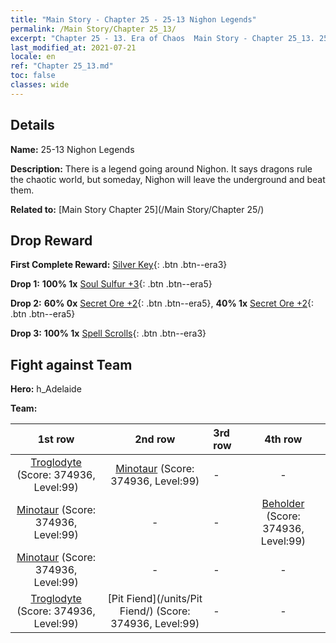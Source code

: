 ```yaml
---
title: "Main Story - Chapter 25 - 25-13 Nighon Legends"
permalink: /Main Story/Chapter 25_13/
excerpt: "Chapter 25 - 13. Era of Chaos  Main Story - Chapter 25_13. 25-13 Nighon Legends"
last_modified_at: 2021-07-21
locale: en
ref: "Chapter 25_13.md"
toc: false
classes: wide
---
```


## Details

 **Name:** 25-13 Nighon Legends

 **Description:** There is a legend going around Nighon. It says dragons rule the chaotic world, but someday, Nighon will leave the underground and beat them.

 **Related to:** [Main Story Chapter 25](/Main Story/Chapter 25/)

## Drop Reward

 **First Complete Reward:** [Silver Key](/Items/con_693/){: .btn .btn--era3}

 **Drop 1:** **100% 1x** [Soul Sulfur +3](/Items/mat_85/){: .btn .btn--era5}

 **Drop 2:** **60% 0x** [Secret Ore +2](/Items/mat_75/){: .btn .btn--era5}, **40% 1x** [Secret Ore +2](/Items/mat_75/){: .btn .btn--era5}

 **Drop 3:** **100% 1x** [Spell Scrolls](/Items/con_694/){: .btn .btn--era3}


## Fight against Team
 **Hero:** h_Adelaide

 **Team:**


  | 1st row | 2nd row | 3rd row | 4th row |
  |:----:|:----:|:----|:----:|
  | [Troglodyte](/units/Troglodyte/) (Score: 374936, Level:99)  | [Minotaur](/units/Minotaur/) (Score: 374936, Level:99)  | - | - |
  | [Minotaur](/units/Minotaur/) (Score: 374936, Level:99)  | - | - | [Beholder](/units/Beholder/) (Score: 374936, Level:99)  |
  | [Minotaur](/units/Minotaur/) (Score: 374936, Level:99)  | - | - | - |
  | [Troglodyte](/units/Troglodyte/) (Score: 374936, Level:99)  | [Pit Fiend](/units/Pit Fiend/) (Score: 374936, Level:99)  | - | - |


